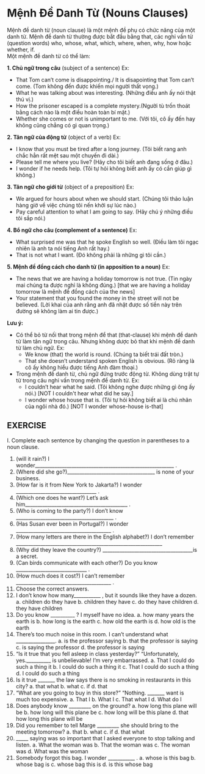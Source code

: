 # Mệnh Đề Danh Từ (Nouns Clauses)
Mệnh đề danh từ (noun clause) là một mệnh đề phụ có chức năng của một danh từ. Mệnh đề danh từ thường được bắt đầu bằng that, các nghi vấn từ (question words) who, whose, what, which, where, when, why, how hoặc whether, if.<br>
Một mệnh đề danh từ có thể làm:

**1. Chủ ngữ trong câu** (subject of a sentence)
  Ex:
  - That Tom can’t come is disappointing./ It is disapointing that Tom can’t come. (Tom không đến được khiến mọi người thất vọng.)
  - What he was talking about was interesting. (Những điều anh ấy nói thật thú vị.)
  - How the prisoner escaped is a complete mystery.(Người tù trốn thoát bằng cách nào là một điều hoàn toàn bí mật.)
  - Whether she comes or not is unimportant to me. (Với tôi, cô ấy đến hay không cũng chẳng có gì quan trọng.)

**2. Tân ngữ của động từ** (object of a verb)
Ex:
- I know that you must be tired after a long journey. (Tôi biết rang anh chắc hẳn rất mệt sau một chuyến đi dài.)
- Please tell me where you live? (Hãy cho tôi biết anh đang sống ở đâu.)
- I wonder if he needs help. (Tôi tự hỏi không biết anh ấy có cần giúp gì không.)

**3. Tân ngữ cho giới từ** (object of a preposition)
  Ex:
  - We argued for hours about when we should start. (Chúng tôi thảo luận hàng giờ về việc chúng tôi nến khởi sự lúc nào.)
  - Pay careful attention to what I am going to say. (Hãy chú ý những điều tôi sắp nói.)

**4. Bổ ngữ cho câu (complement of a sentence)**
  Ex:
  - What surprised me was that he spoke English so well. (Điều làm tôi ngạc nhiên là anh ta nói tiếng Anh rất hay.)
  - That is not what I want. (Đó không phải là những gì tôi cần.)

**5. Mệnh đề đồng cách cho danh từ (in apposition to a noun)**
  Ex:
  - The news that we are having a holiday tomorrow is not true. (Tin ngày mai chúng ta được nghỉ là không đúng.) [that we are having a holiday tomorrow là mệnh đề đồng cách của the news]
  - Your statement that you found the money in the street will not be believed. (Lời khai của anh rằng anh đã nhặt được số tiền này trên đường sẽ không làm ai tin được.)

**Lưu ý:**
- Có thể bỏ từ nối that trong mệnh để that (that-clause) khi mệnh đề danh từ làm tân ngữ trong câu. Nhưng không dược bỏ that khi mệnh đề danh từ làm chủ ngữ.
    Ex:
    - We know (that) the world is round. (Chúng ta biết trái đất tròn.)
    - That she doesn’t understand spoken English is obvious. (Rõ ràng là cô ấy không hiểu được tiếng Anh đàm thoại.)
- Trong mệnh đề danh từ, chủ ngữ đứng trước động từ. Không dùng trật tự từ trong câu nghi vấn trong mệnh để danh từ.
    Ex:
    - I couldn’t hear what he said. (Tôi không nghe được những gì ông ấy nói.) [NOT I couldn't hear what did he say.]
    - I wonder whose house that is. (Tôi tự hỏi không biết ai là chủ nhân của ngôi nhà đó.) [NOT I wonder whose-house is-that]

## EXERCISE
I. Complete each sentence by changing the question in parentheses to a noun clause.
1. (will it rain?) I wonder_________________________________________________________ .
2. (Where did she go?)____________________________________ is none of your business.
3. (How far is it from New York to Jakarta?) I wonder _________________________________ .
4. (Which one does he want?) Let’s ask him__________________________________________ .
5. (Who is coming to the party?) I don’t know ________________________________________ .
6. (Has Susan ever been in Portugal?) I wonder _______________________________________ .
7. (How many letters are there in the English alphabet?)
I don’t remember ____________________________________________________________
8. (Why did they leave the country?) _____________________________________is a secret.
9. (Can birds communicate with each other?) Do you know _____________________________ .
10. (How much does it cost?) I can’t remember _______________________________________ .
11. Choose the correct answers.
1. I don’t know how many___________ , but it sounds like they have a dozen.
a. children do they have b. children they have
c. do they have children d. they have children
2. Do you know __________ ? I myself have no idea.
a. how many years the earth is b. how long is the earth
c. how old the earth is d. how old is the earth
3. There’s too much noise in this room. I can’t understand what ________________.
a. is the professor saying b. that the professor is saying
c. is saying the professor d. the professor is saying
4. “Is it true that you fell asleep in class yesterday?”
“Unfortunately, yes.__________ is unbelievable! I’m very embarrassed.
a. That I could do such a thing it b. I could do such a thing it
c. That I could do such a thing d. I could do such a thing
5. Is it true _______ the law says there is no smoking in restaurants in this city?
a. that what b. what c. if d. that
6. “What are you going to buy in this store?” “Nothing. _______ want is much too expensive.
a. That I b. What I c. That what I d. What do I
7. Does anybody know _________ on the ground?
a. how long this plane will be b. how long will this plane be
c. how long will be this plane d. that how long this plane will be
8. Did you remember to tell Marge _________ she should bring to the meeting tomorrow?
a. that b. what c. if d. that what
9. _____ saying was so important that I asked everyone to stop talking and listen.
a. What the woman was b. That the woman was
c. The woman was d. What was the woman
10. Somebody forgot this bag. I wonder ___________ .
a. whose is this bag b. whose bag is c. whose bag this is d. is this whose bag
